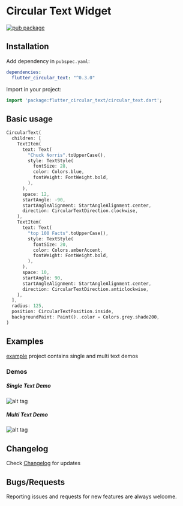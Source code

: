 # Circular Text Widget

[![pub package](https://img.shields.io/pub/v/flutter_circular_text.svg)](https://pub.dartlang.org/packages/flutter_circular_text)

## Installation

Add dependency in `pubspec.yaml`:
```yaml
dependencies:
  flutter_circular_text: "^0.3.0"
```

Import in your project:
```dart
import 'package:flutter_circular_text/circular_text.dart';
```

## Basic usage

```dart
CircularText(
  children: [
    TextItem(
      text: Text(
        "Chuck Norris".toUpperCase(),
        style: TextStyle(
          fontSize: 28,
          color: Colors.blue,
          fontWeight: FontWeight.bold,
        ),
      ),
      space: 12,
      startAngle: -90,
      startAngleAlignment: StartAngleAlignment.center,
      direction: CircularTextDirection.clockwise,
    ),
    TextItem(
      text: Text(
        "top 100 Facts".toUpperCase(),
        style: TextStyle(
          fontSize: 20,
          color: Colors.amberAccent,
          fontWeight: FontWeight.bold,
        ),
      ),
      space: 10,
      startAngle: 90,
      startAngleAlignment: StartAngleAlignment.center,
      direction: CircularTextDirection.anticlockwise,
    ),
  ],
  radius: 125,
  position: CircularTextPosition.inside,
  backgroundPaint: Paint()..color = Colors.grey.shade200,
)
```

## Examples

[example](https://github.com/faob-dev/flutter_circular_text/tree/master/example) project contains single and multi text demos

### Demos

##### Single Text Demo
![alt tag](https://raw.githubusercontent.com/faob-dev/flutter_circular_text/master/screenshots/single_circular_text.gif)

##### Multi Text Demo
![alt tag](https://raw.githubusercontent.com/faob-dev/flutter_circular_text/master/screenshots/multi_circular_text.jpeg)

## Changelog
Check [Changelog](https://github.com/faob-dev/flutter_circular_text/blob/master/CHANGELOG.md) for updates

## Bugs/Requests
Reporting issues and requests for new features are always welcome.
